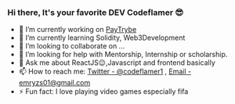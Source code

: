 ### Hi there, It's your favorite DEV Codeflamer 😎


<!-- **codeflamer/codeflamer** is a ✨ _special_ ✨ repository because its `README.md` (this file) appears on your GitHub profile. -->

<!-- Here are some ideas to get you started: -->

- 🔭 I’m currently working on [PayTrybe](https://www.paytrybe.com)
- 🌱 I’m currently learning Solidity, Web3Development
- 👯 I’m looking to collaborate on ...
- 🤔 I’m looking for help with Mentorship, Internship or scholarship.
- 💬 Ask me about ReactJS😉,Javascript and frontend basically
- 📫 How to reach me: [Twitter - @codeflamer1](https://twitter.com/Codeflamer1) , [Email - emryzs01@gmail.com](mailto:emryzs01@gmail.com?body=Hello%20Tolulope,)
- ⚡ Fun fact: I love playing video games especially fifa
<!-- 
<div>

<a href="https://github.com/codeflamer">
 <img src="https://github-readme-stats.vercel.app/api?username=codeflamer&show_icons=true&theme=light&line_height=27" alt="Tolulope's github stats"/>
</a>
</div> -->


<!--START_SECTION:waka--><!--END_SECTION:waka-->
